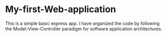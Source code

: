 # My-first-Web-application
This is a simple basic express app.
 I have organized the  code by following the Model-View-Controller paradigm for software application architectures.
